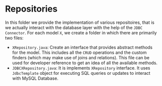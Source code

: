 # Repositories

In this folder we provide the implementation of various repositoires, that is we actually interact with the database layer with the help of the `JDBC Connector`. For each model `X`, we create a folder in which there are primarily two files:

- `XRepository.java`: Create an interface that provides abstract methods for the model. This includes all the `CRUD` operations and the custom finders (which may make use of joins and relations). This file can be used for developer reference to get an idea of all the available methods.
- `JDBCXRepository.java`: It is implements `XRepository` interface. It uses `JdbcTemplate` object for executing SQL queries or updates to interact with MySQL Database.
